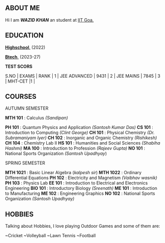 ## **ABOUT ME**

Hi I am ***WAZID KHAN*** an  student at [IIT Goa.](https://www.google.com/url?sa=i&url=https%3A%2F%2Fwww.facebook.com%2Fharelbd.Bitmoji%2F&psig=AOvVaw0pxbRbBZVw23IoTzEZs4YL&ust=1707558909807000&source=images&cd=vfe&opi=89978449&ved=0CBMQjRxqFwoTCICb3eX-nYQDFQAAAAAdAAAAABAE)

## **EDUCATION**

[**Highschool**.](https://kpsraipur.com/) (2022)

[**Btech**.](https://iitgoa.ac.in/) (2023-27)

 **TEST SCORS**

S.NO | EXAMS  | RANK  |
1 | JEE ADVANCED | 9431  |
2 | JEE MAINS | 7845 |
3 | MHT-CET |1  |

## COURSES
AUTUMN SEMESTER

**MTH 101** : Calculus *(Sandipan)*

**PH 101**   : Quantum Physics and Application *(Santosh Kumar Das)*
**CS 101**  : Introduction to Computing *(Clint George)*
**CH 101** : Physical Chemistry *(Dr. Subramaniyam Iyer)*
**CH 102** : Inorganic and Organic Chemistry *(Rishikesh)*
**CH 104** : Chemistry Lab II 
**HS 101** :  Humanities and Social Sciences *(Shabiha Hashmi)*
**MA 100** : Introduction to Profession *(Rajeev Gupta)*
**NO 101** : National Sports Organization *(Santosh Upadhyay*)
 
SPRING SEMESTER

**MTH 1021** : Basic Linear Algebra (*kalpesh sir*) 
**MTH 1022** : Ordinary Differential Equations 
**PH 102** : Electricity and Magnetism *(Vaibhav wasnik)*
**PH 103** : Physics Lab 
**EE 101**  : Introduction to Electrical and Electronics Engineering
**BIO 101** : Introductory Biology *(Sreenath)* 
**ME 101** : Introduction to Manufacturing 
**ME 102** : Engineering Graphics 
**NO 102** : National Sports Organization *(Santosh Upadhyay)*

## **HOBBIES**
Talking about Hobbies, I love playing Outdoor  Games and some of them     are:

~Cricket
~Volleyball
~Lawn Tennis
~Football

